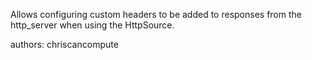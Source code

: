 Allows configuring custom headers to be added to responses from the http_server when using the HttpSource.

authors: chriscancompute
